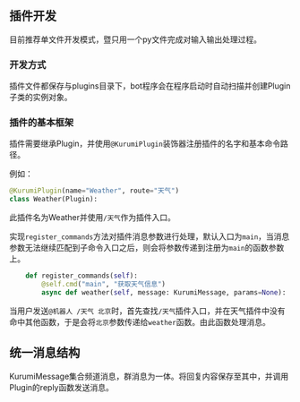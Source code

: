 ## 插件开发

目前推荐单文件开发模式，暨只用一个py文件完成对输入输出处理过程。

### 开发方式

插件文件都保存与plugins目录下，bot程序会在程序启动时自动扫描并创建Plugin子类的实例对象。

### 插件的基本框架

插件需要继承Plugin，并使用`@KurumiPlugin`装饰器注册插件的名字和基本命令路径。

例如：
```python
@KurumiPlugin(name="Weather", route="天气")
class Weather(Plugin):
```
此插件名为Weather并使用`/天气`作为插件入口。

实现`register_commands`方法对插件消息参数进行处理，默认入口为`main`，当消息参数无法继续匹配到子命令入口之后，则会将参数传递到注册为`main`的函数参数上。

```python
    def register_commands(self):
        @self.cmd("main", "获取天气信息")
        async def weather(self, message: KurumiMessage, params=None):
```

当用户发送`@机器人 /天气 北京`时，首先查找`/天气`插件入口，并在天气插件中没有命中其他函数，于是会将`北京`参数传递给`weather`函数。由此函数处理消息。

## 统一消息结构
KurumiMessage集合频道消息，群消息为一体。将回复内容保存至其中，并调用Plugin的reply函数发送消息。